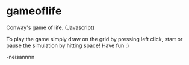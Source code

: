 # gameoflife
Conway's game of life. (Javascript)

To play the game simply draw on the grid by pressing left click, start or pause the simulation by hitting space!
Have fun :)

-neisannnn
